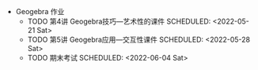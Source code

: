 - Geogebra 作业
	- TODO 第4讲	Geogebra技巧—艺术性的课件
	  SCHEDULED: <2022-05-21 Sat>
	- TODO 第5讲	Geogebra应用—交互性课件
	  SCHEDULED: <2022-05-28 Sat>
	- TODO 期末考试 
	  SCHEDULED: <2022-06-04 Sat>